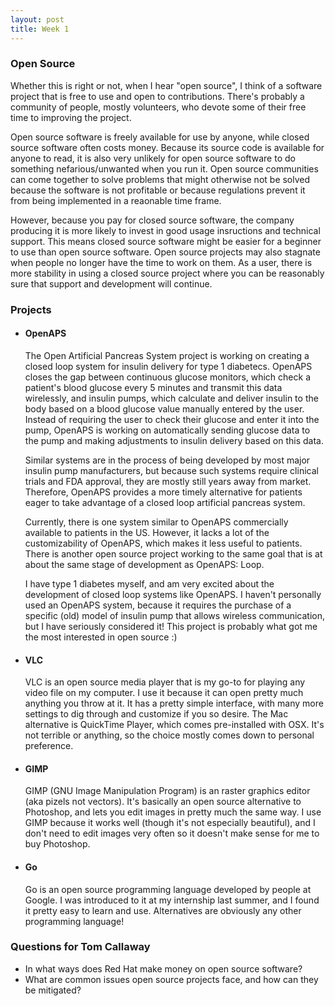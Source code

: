 ```yaml
---
layout: post
title: Week 1
---
```


### Open Source
Whether this is right or not, when I hear "open source", I think of a software project that is free to use and open to contributions. There's probably a community of people, mostly volunteers, who devote some of their free time to improving the project.

Open source software is freely available for use by anyone, while closed source software often costs money. Because its source code is available for anyone to read, it is also very unlikely for open source software to do something nefarious/unwanted when you run it. Open source communities can come together to solve problems that might otherwise not be solved because the software is not profitable or because regulations prevent it from being implemented in a reaonable time frame.

However, because you pay for closed source software, the company producing it is more likely to invest in good usage insructions and technical support. This means closed source software might be easier for a beginner to use than open source software. Open source projects may also stagnate when people no longer have the time to work on them. As a user, there is more stability in using a closed source project where you can be reasonably sure that support and development will continue.

### Projects

- #### OpenAPS  
  The Open Artificial Pancreas System project is working on creating a closed loop system for insulin delivery for type 1 diabetecs. OpenAPS closes the gap between continuous glucose monitors, which check a patient's blood glucose every 5 minutes and transmit this data wirelessly, and insulin pumps, which calculate and deliver insulin to the body based on a blood glucose value manually entered by the user. Instead of requiring the user to check their glucose and enter it into the pump, OpenAPS is working on automatically sending glucose data to the pump and making adjustments to insulin delivery based on this data. 
  
  Similar systems are in the process of being developed by most major insulin pump manufacturers, but because such systems require clinical trials and FDA approval, they are mostly still years away from market. Therefore, OpenAPS provides a more timely alternative for patients eager to take advantage of a closed loop artificial pancreas system.  

  Currently, there is one system similar to OpenAPS commercially available to patients in the US. However, it lacks a lot of the customizability of OpenAPS, which makes it less useful to patients. There is another open source project working to the same goal that is at about the same stage of development as OpenAPS: Loop.  

  I have type 1 diabetes myself, and am very excited about the development of closed loop systems like OpenAPS. I haven't personally used an OpenAPS system, because it requires the purchase of a specific (old) model of insulin pump that allows wireless communication, but I have seriously considered it! This project is probably what got me the most interested in open source :)

- #### VLC  
  VLC is an open source media player that is my go-to for playing any video file on my computer. I use it because it can open pretty much anything you throw at it. It has a pretty simple interface, with many more settings to dig through and customize if you so desire. The Mac alternative is QuickTime Player, which comes pre-installed with OSX. It's not terrible or anything, so the choice mostly comes down to personal preference.
  
- #### GIMP  
  GIMP (GNU Image Manipulation Program) is an raster graphics editor (aka pizels not vectors). It's basically an open source alternative to Photoshop, and lets you edit images in pretty much the same way. I use GIMP because it works well (though it's not especially beautiful), and I don't need to edit images very often so it doesn't make sense for me to buy Photoshop.

- #### Go  
  Go is an open source programming language developed by people at Google. I was introduced to it at my internship last summer, and I found it pretty easy to learn and use. Alternatives are obviously any other programming language!
  
### Questions for Tom Callaway
- In what ways does Red Hat make money on open source software?
- What are common issues open source projects face, and how can they be mitigated?

